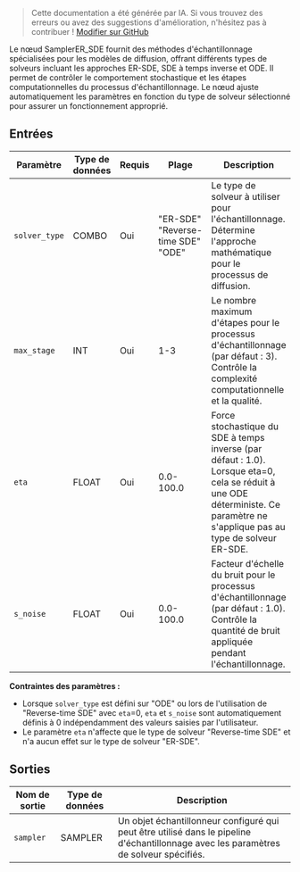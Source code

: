 > Cette documentation a été générée par IA. Si vous trouvez des erreurs ou avez des suggestions d'amélioration, n'hésitez pas à contribuer ! [Modifier sur GitHub](https://github.com/Comfy-Org/embedded-docs/blob/main/comfyui_embedded_docs/docs/SamplerER_SDE/fr.md)

Le nœud SamplerER_SDE fournit des méthodes d'échantillonnage spécialisées pour les modèles de diffusion, offrant différents types de solveurs incluant les approches ER-SDE, SDE à temps inverse et ODE. Il permet de contrôler le comportement stochastique et les étapes computationnelles du processus d'échantillonnage. Le nœud ajuste automatiquement les paramètres en fonction du type de solveur sélectionné pour assurer un fonctionnement approprié.

## Entrées

| Paramètre | Type de données | Requis | Plage | Description |
|-----------|-----------|----------|-------|-------------|
| `solver_type` | COMBO | Oui | "ER-SDE"<br>"Reverse-time SDE"<br>"ODE" | Le type de solveur à utiliser pour l'échantillonnage. Détermine l'approche mathématique pour le processus de diffusion. |
| `max_stage` | INT | Oui | 1-3 | Le nombre maximum d'étapes pour le processus d'échantillonnage (par défaut : 3). Contrôle la complexité computationnelle et la qualité. |
| `eta` | FLOAT | Oui | 0.0-100.0 | Force stochastique du SDE à temps inverse (par défaut : 1.0). Lorsque eta=0, cela se réduit à une ODE déterministe. Ce paramètre ne s'applique pas au type de solveur ER-SDE. |
| `s_noise` | FLOAT | Oui | 0.0-100.0 | Facteur d'échelle du bruit pour le processus d'échantillonnage (par défaut : 1.0). Contrôle la quantité de bruit appliquée pendant l'échantillonnage. |

**Contraintes des paramètres :**

- Lorsque `solver_type` est défini sur "ODE" ou lors de l'utilisation de "Reverse-time SDE" avec `eta`=0, `eta` et `s_noise` sont automatiquement définis à 0 indépendamment des valeurs saisies par l'utilisateur.
- Le paramètre `eta` n'affecte que le type de solveur "Reverse-time SDE" et n'a aucun effet sur le type de solveur "ER-SDE".

## Sorties

| Nom de sortie | Type de données | Description |
|-------------|-----------|-------------|
| `sampler` | SAMPLER | Un objet échantillonneur configuré qui peut être utilisé dans le pipeline d'échantillonnage avec les paramètres de solveur spécifiés. |
